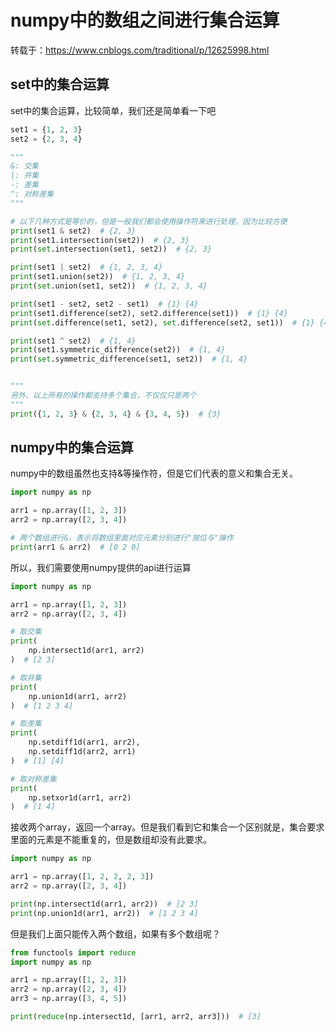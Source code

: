 # numpy中的数组之间进行集合运算

转载于：https://www.cnblogs.com/traditional/p/12625998.html

## set中的集合运算

set中的集合运算，比较简单，我们还是简单看一下吧

```python
set1 = {1, 2, 3}
set2 = {2, 3, 4}

"""
&: 交集
|: 并集 
-: 差集
^: 对称差集
"""

# 以下几种方式是等价的，但是一般我们都会使用操作符来进行处理，因为比较方便
print(set1 & set2)  # {2, 3}
print(set1.intersection(set2))  # {2, 3}
print(set.intersection(set1, set2))  # {2, 3}

print(set1 | set2)  # {1, 2, 3, 4}
print(set1.union(set2))  # {1, 2, 3, 4}
print(set.union(set1, set2))  # {1, 2, 3, 4}

print(set1 - set2, set2 - set1)  # {1} {4}
print(set1.difference(set2), set2.difference(set1))  # {1} {4}
print(set.difference(set1, set2), set.difference(set2, set1))  # {1} {4}

print(set1 ^ set2)  # {1, 4}
print(set1.symmetric_difference(set2))  # {1, 4}
print(set.symmetric_difference(set1, set2))  # {1, 4}


"""
另外，以上所有的操作都支持多个集合，不仅仅只是两个
"""
print({1, 2, 3} & {2, 3, 4} & {3, 4, 5})  # {3}
```

## numpy中的集合运算

numpy中的数组虽然也支持&等操作符，但是它们代表的意义和集合无关。

```python
import numpy as np

arr1 = np.array([1, 2, 3])
arr2 = np.array([2, 3, 4])

# 两个数组进行&，表示将数组里面对应元素分别进行"按位与"操作
print(arr1 & arr2)  # [0 2 0]
```

所以，我们需要使用numpy提供的api进行运算

```python
import numpy as np

arr1 = np.array([1, 2, 3])
arr2 = np.array([2, 3, 4])

# 取交集
print(
    np.intersect1d(arr1, arr2)
)  # [2 3]

# 取并集
print(
    np.union1d(arr1, arr2)
)  # [1 2 3 4]

# 取差集
print(
    np.setdiff1d(arr1, arr2),
    np.setdiff1d(arr2, arr1)
)  # [1] [4]

# 取对称差集
print(
    np.setxor1d(arr1, arr2)
)  # [1 4]
```

接收两个array，返回一个array。但是我们看到它和集合一个区别就是，集合要求里面的元素是不能重复的，但是数组却没有此要求。

```python
import numpy as np

arr1 = np.array([1, 2, 2, 2, 3])
arr2 = np.array([2, 3, 4])

print(np.intersect1d(arr1, arr2))  # [2 3]
print(np.union1d(arr1, arr2))  # [1 2 3 4]
```

但是我们上面只能传入两个数组，如果有多个数组呢？

```python
from functools import reduce
import numpy as np

arr1 = np.array([1, 2, 3])
arr2 = np.array([2, 3, 4])
arr3 = np.array([3, 4, 5])

print(reduce(np.intersect1d, [arr1, arr2, arr3]))  # [3]
```

